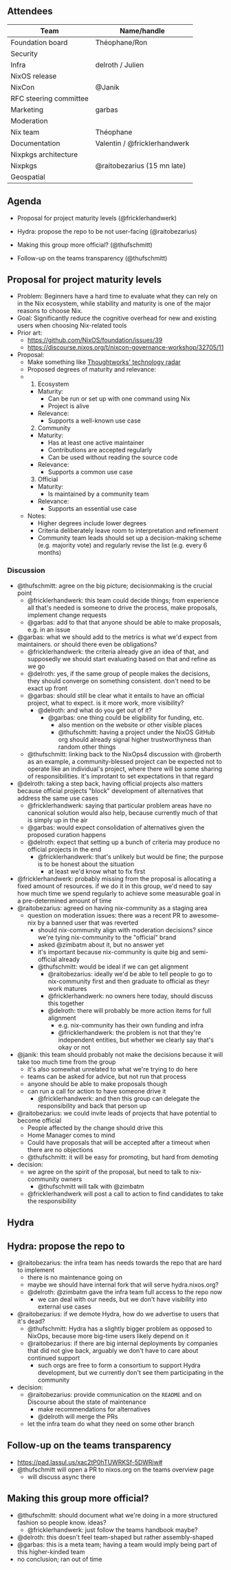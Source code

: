 
## Attendees

| Team                   | Name/handle                          |
| ---                    | ----                                 |
| Foundation board       | Théophane/Ron                        |
| Security               |                                      |
| Infra                  | delroth / Julien                     |
| NixOS release          |                                      |
| NixCon                 | @Janik                               |
| RFC steering committee |                                      |
| Marketing              | garbas                               |
| Moderation             |                                      |
| Nix team               | Théophane                            |
| Documentation          | Valentin / @fricklerhandwerk         |
| Nixpkgs architecture   |                                      |
| Nixpkgs                | @raitobezarius (15 mn late)          |
| Geospatial             |                                      |

## Agenda


- Proposal for project maturity levels (@fricklerhandwerk)

- Hydra: propose the repo to be not user-facing (@raitobezarius)
- Making this group more official? (@thufschmitt)
- Follow-up on the teams transparency (@thufschmitt)
  


## Proposal for project maturity levels

- Problem: Beginners have a hard time to evaluate what they can rely on in the Nix ecosystem, while stability and maturity is one of the major reasons to choose Nix.
- Goal: Significantly reduce the cognitive overhead for new and existing users when choosing Nix-related tools
- Prior art:
    - https://github.com/NixOS/foundation/issues/39
    - https://discourse.nixos.org/t/nixcon-governance-workshop/32705/11
- Proposal:
    - Make something like [Thoughtworks' technology radar](https://www.thoughtworks.com/radar)
    - Proposed degrees of maturity and relevance:
    -   1. Ecosystem
          - Maturity:
              - Can be run or set up with one command using Nix
              - Project is alive
          - Relevance:
              - Supports a well-known use case
        2. Community
          - Maturity:
              - Has at least one active maintainer
              - Contributions are accepted regularly
              - Can be used without reading the source code
          - Relevance:
              - Supports a common use case
        3. Official
          - Maturity:
              - Is maintained by a community team
          - Relevance:
              - Supports an essential use case
     - Notes:
        - Higher degrees include lower degrees
        - Criteria deliberately leave room to interpretation and refinement
        - Community team leads should set up a decision-making scheme (e.g. majority vote) and regularly revise the list (e.g. every 6 months)


### Discussion

- @thufschmitt: agree on the big picture; decisionmaking is the crucial point
    - @fricklerhandwerk: this team could decide things; from experience all that's needed is someone to drive the process, make proposals, implement change requests
    - @garbas: add to that that anyone should be able to make proposals, e.g. in an issue
- @garbas: what we should add to the metrics is what we'd expect from maintainers. or should there even be obligations?
    - @fricklerhandwerk: the criteria already give an idea of that, and supposedly we should start evaluating based on that and refine as we go
    - @delroth: yes, if the same group of people makes the decisions, they should converge on something consistent. don't need to be exact up front
    - @garbas: should still be clear what it entails to have an official project, what to expect. is it more work, more visibility?
        - @delroth: and what do you get out of it?
            - @garbas: one thing could be eligibility for funding, etc.
                - also mention on the website or other visible places
                - @thufschmitt: having a project under the NixOS GitHub org should already signal higher trustworthyness than random other things
    - @thufschmitt: linking back to the NixOps4 discussion with @roberth as an example, a community-blessed project can be expected not to operate like an individual's project, where there will be some sharing of responsibilities. it's improtant to set expectations in that regard
- @delroth: taking a step back, having official projects also matters because official projects "block" development of alternatives that address the same use cases
    - @fricklerhandwerk: saying that particular problem areas have no canonical solution would also help, because currently much of that is simply up in the air
    - @garbas: would expect consolidation of alternatives given the proposed curation happens
    - @delroth: expect that setting up a bunch of criteria may produce no official projects in the end
        - @fricklerhandwerk: that's unlikely but would be fine; the purpose is to be honest about the situation
            - at least we'd know what to fix first
- @fricklerhandwerk: probably missing from the proposal is allocating a fixed amount of resources. if we do it in this group, we'd need to say how much time we spend regularly to achieve some measurable goal in a pre-determined amount of time
- @raitobezarius: agreed on having nix-community as a staging area
    - question on moderation issues: there was a recent PR to awesome-nix by a banned user that was reverted
        -  should nix-community align with moderation decisions? since we're tying nix-community to the "official" brand
        -  asked @zimbatm about it, but no answer yet
        -  it's important because nix-community is quite big and semi-official already
        -  @thufschmitt: would be ideal if we can get alignment
            -  @raitobezarius: ideally we'd be able to tell people to go to nix-community first and then graduate to official as theyr work matures
            -  @fricklerhandwerk: no owners here today, should discuss this together
            -  @delroth: there will probably be more action items for full alignment
                -  e.g. nix-community has their own funding and infra
                -  @fricklerhandwerk: the problem is not that they're independent entities, but whether we clearly say that's okay or not
- @janik: this team should probably not make the decisions because it will take too much time from the group
    - it's also somewhat unrelated to what we're trying to do here
    - teams can be asked for advice, but not run that process
    - anyone should be able to make proposals though
    - can run a call for action to have someone drive it
        - @fricklerhandwerk: and then this group can delegate the responsibility and back that person up
- @raitobezarius: we could invite leads of projects that have potential to become official
    - People affected by the change should drive this
    - Home Manager comes to mind
    - Could have proposals that will be accepted after a timeout when there are no objections
    - @thufschmitt: it will be easy for promoting, but hard from demoting
- decision:
    - we agree on the spirit of the proposal, but need to talk to nix-community owners
        - @thufschmitt will talk with @zimbatm
    - @fricklerhandwerk will post a call to action to find candidates to take the responsibility

## Hydra
        
## Hydra: propose the repo to 

- @raitobezarius: the infra team has needs towards the repo that are hard to implement
    - there is no maintenance going on
    - maybe we should have internal fork that will serve hydra.nixos.org?
    - @delroth: @zimbatm gave the infra team full access to the repo now
        - we can deal with our needs, but we don't have visibility into external use cases
- @raitobezarius: if we demote Hydra, how do we advertise to users that it's dead?
    - @thufschmitt: Hydra has a slightly bigger problem as opposed to NixOps, because more big-time users likely depend on it
    - @raitobezarius: if there are big internal deployments by companies that did not give back, arguably we don't have to care about continued support
        - such orgs are free to form a consortium to support Hydra development, but we currently don't see them participating in the community
- decision:
    - @raitobezarius: provide communication on the `README` and on Discourse about the state of maintenance
        - make recommendations for alternatives
        - @delroth will merge the PRs
    - let the infra team do what they need on some other branch

## Follow-up on the teams transparency

- https://pad.lassul.us/xac2tP0hTUWRKSf-5DWRjw#
- @thufschmitt will open a PR to nixos.org on the teams overview page
    - will discuss async there

## Making this group more official?

- @thufschmitt: should document what we're doing in a more structured fashion so people know. ideas?
    - @fricklerhandwerk: just follow the teams handbook maybe?
- @delroth: this doesn't feel team-shaped but rather assembly-shaped
- @garbas: this is a meta team; having a team would imply being part of this higher-kinded team
- no conclusion; ran out of time
